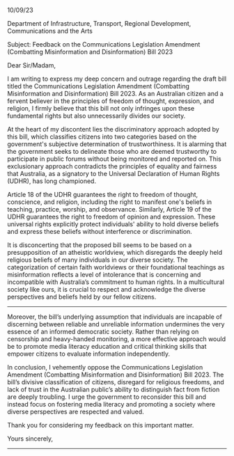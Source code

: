 10/09/23

Department of Infrastructure, Transport, Regional Development, Communications and the Arts

Subject: Feedback on the Communications Legislation Amendment (Combatting Misinformation
and Disinformation) Bill 2023

Dear Sir/Madam,

I am writing to express my deep concern and outrage regarding the draft bill titled the
Communications Legislation Amendment (Combatting Misinformation and Disinformation) Bill
2023. As an Australian citizen and a fervent believer in the principles of freedom of thought,
expression, and religion, I firmly believe that this bill not only infringes upon these fundamental
rights but also unnecessarily divides our society.

At the heart of my discontent lies the discriminatory approach adopted by this bill, which
classifies citizens into two categories based on the government's subjective determination of
trustworthiness. It is alarming that the government seeks to delineate those who are deemed
trustworthy to participate in public forums without being monitored and reported on. This
exclusionary approach contradicts the principles of equality and fairness that Australia, as a
signatory to the Universal Declaration of Human Rights (UDHR), has long championed.

Article 18 of the UDHR guarantees the right to freedom of thought, conscience, and religion,
including the right to manifest one's beliefs in teaching, practice, worship, and observance.
Similarly, Article 19 of the UDHR guarantees the right to freedom of opinion and expression.
These universal rights explicitly protect individuals' ability to hold diverse beliefs and express
these beliefs without interference or discrimination.

It is disconcerting that the proposed bill seems to be based on a presupposition of an atheistic
worldview, which disregards the deeply held religious beliefs of many individuals in our diverse society.
The categorization of certain faith worldviews or their foundational teachings as misinformation reflects
a level of intolerance that is concerning and incompatible with Australia’s commitment to human rights.
In a multicultural society like ours, it is crucial to respect and acknowledge the diverse perspectives and
beliefs held by our fellow citizens.


-----

Moreover, the bill’s underlying assumption that individuals are incapable of discerning between reliable
and unreliable information undermines the very essence of an informed democratic society. Rather than
relying on censorship and heavy-handed monitoring, a more effective approach would be to promote
media literacy education and critical thinking skills that empower citizens to evaluate information
independently.

In conclusion, I vehemently oppose the Communications Legislation Amendment (Combatting
Misinformation and Disinformation) Bill 2023. The bill’s divisive classification of citizens, disregard for
religious freedoms, and lack of trust in the Australian public’s ability to distinguish fact from fiction are
deeply troubling. I urge the government to reconsider this bill and instead focus on fostering media
literacy and promoting a society where diverse perspectives are respected and valued.

Thank you for considering my feedback on this important matter.

Yours sincerely,


-----

